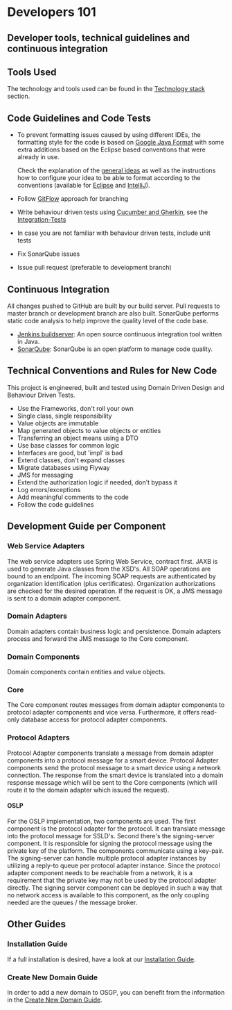 <!--
SPDX-FileCopyrightText: Contributors to the Documentation project

SPDX-License-Identifier: Apache-2.0
-->

# Developers 101

## Developer tools, technical guidelines and continuous integration

## Tools Used

The technology and tools used can be found in the [Technology stack](../architecture/technicaloverview/technologystack.md) section.

## Code Guidelines and Code Tests

* To prevent formatting issues caused by using different IDEs, the formatting style for the code is based on [Google Java Format](https://github.com/google/google-java-format) with some extra additions based on the Eclipse based conventions that were already in use.

  Check the explanation of the [general ideas](https://github.com/OSGP/Config/tree/development/code-format-settings) as well as the instructions how to configure your idea to be able to format according to the conventions \(available for [Eclipse](https://github.com/OSGP/Config/tree/development/code-format-settings/eclipse) and [IntelliJ](https://github.com/OSGP/Config/tree/development/code-format-settings/intellij)\).

* Follow [GitFlow](http://nvie.com/posts/a-successful-git-branching-model/) approach for branching
* Write behaviour driven tests using [Cucumber and Gherkin](https://cucumber.io), see the [Integration-Tests](https://github.com/OSGP/open-smart-grid-platform/tree/development/integration-tests)
* In case you are not familiar with behaviour driven tests, include unit tests
* Fix SonarQube issues
* Issue pull request \(preferable to development branch\)

## Continuous Integration

All changes pushed to GitHub are built by our build server. Pull requests to master branch or development branch are also built. SonarQube performs static code analysis to help improve the quality level of the code base.

* [Jenkins buildserver](http://ci.opensmartgridplatform.org): An open source continuous integration tool written in Java.
* [SonarQube](http://ci.opensmartgridplatform.org/sonarqube): SonarQube is an open platform to manage code quality.

## Technical Conventions and Rules for New Code

This project is engineered, built and tested using Domain Driven Design and Behaviour Driven Tests.

* Use the Frameworks, don't roll your own
* Single class, single responsibility
* Value objects are immutable
* Map generated objects to value objects or entities
* Transferring an object means using a DTO
* Use base classes for common logic
* Interfaces are good, but 'impl' is bad
* Extend classes, don't expand classes
* Migrate databases using Flyway
* JMS for messaging
* Extend the authorization logic if needed, don't bypass it
* Log errors/exceptions
* Add meaningful comments to the code
* Follow the code guidelines

## Development Guide per Component

### Web Service Adapters

The web service adapters use Spring Web Service, contract first. JAXB is used to generate Java classes from the XSD's. All SOAP operations are bound to an endpoint. The incoming SOAP requests are authenticated by organization identification \(plus certificates\). Organization authorizations are checked for the desired operation. If the request is OK, a JMS message is sent to a domain adapter component.

### Domain Adapters

Domain adapters contain business logic and persistence. Domain adapters process and forward the JMS message to the Core component.

### Domain Components

Domain components contain entities and value objects.

### Core

The Core component routes messages from domain adapter components to protocol adapter components and vice versa. Furthermore, it offers read-only database access for protocol adapter components.

### Protocol Adapters

Protocol Adapter components translate a message from domain adapter components into a protocol message for a smart device. Protocol Adapter components send the protocol message to a smart device using a network connection. The response from the smart device is translated into a domain response message which will be sent to the Core components \(which will route it to the domain adapter which issued the request\).

#### OSLP

For the OSLP implementation, two components are used. The first component is the protocol adapter for the protocol. It can translate message into the protocol message for SSLD's. Second there's the signing-server component. It is responsible for signing the protocol message using the private key of the platform. The components communicate using a key-pair. The signing-server can handle multiple protocol adapter instances by utilizing a reply-to queue per protocol adapter instance. Since the protocol adapter component needs to be reachable from a network, it is a requirement that the private key may not be used by the protocol adapter directly. The signing server component can be deployed in such a way that no network access is available to this component, as the only coupling needed are the queues / the message broker.

## Other Guides

### Installation Guide

If a full installation is desired, have a look at our [Installation Guide](../userguide/installationguide).

### Create New Domain Guide

In order to add a new domain to OSGP, you can benefit from the information in the [Create New Domain Guide](../domains/createnewdomain.md).

